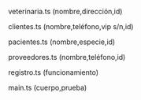 
veterinaria.ts (nombre,dirección,id) 

clientes.ts (nombre,teléfono,vip s/n,id) 

pacientes.ts (nombre,especie,id)

proveedores.ts (nombre,teléfono,id)

registro.ts (funcionamiento)

main.ts (cuerpo,prueba)

